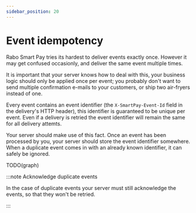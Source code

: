 ```yaml
---
sidebar_position: 20
---
```


# Event idempotency

Rabo Smart Pay tries its hardest to deliver events exactly once. However it may get confused occasionly, and deliver the same event multiple times.

It is important that your server knows how to deal with this, your business logic should only be applied once per event;
you probably don't want to send multiple confirmation e-mails to your customers, or ship two air-fryers instead of one.

Every event contains an event identifier (the `X-SmartPay-Event-Id` field in the delivery's HTTP header), this
identifier is guaranteed to be unique per event. Even if a delivery is retried the event identifier will remain the same for all delivery attemts.

Your server should make use of this fact. Once an event has been processed by you, your server should store the event
identifier somewhere. When a duplicate event comes in with an already known identifier, it can safely be ignored.

TODO(graph)

:::note Acknowledge duplicate events

In the case of duplicate events your server must still acknowledge the events, so that they won't be retried.

:::